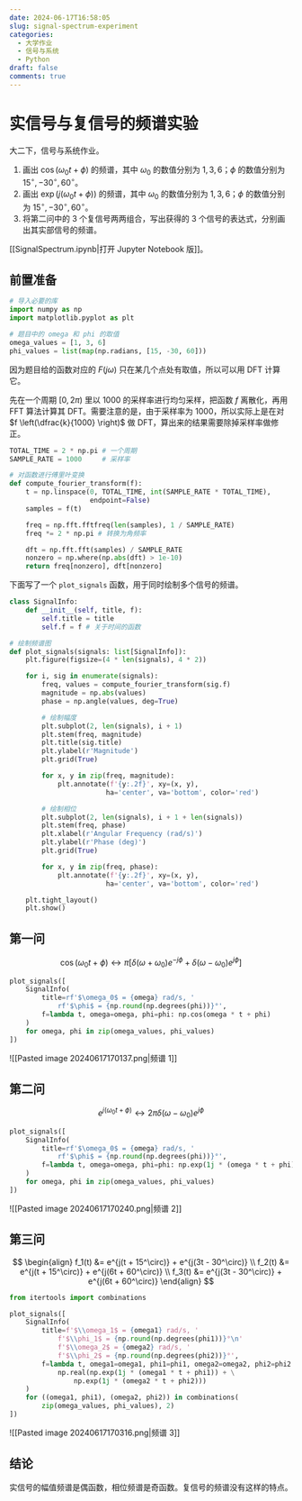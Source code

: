 ```yaml
---
date: 2024-06-17T16:58:05
slug: signal-spectrum-experiment
categories:
  - 大学作业
  - 信号与系统
  - Python
draft: false
comments: true
---
```


# 实信号与复信号的频谱实验

<!-- more -->

大二下，信号与系统作业。

1. 画出 $\cos(\omega_0 t + \phi)$ 的频谱，其中 $\omega_0$ 的数值分别为 $1,3,6$；$\phi$ 的数值分别为 $15^\circ, -30^\circ, 60^\circ$。
2. 画出 $\exp(j(\omega_0 t + \phi))$ 的频谱，其中 $\omega_0$ 的数值分别为 $1,3,6$；$\phi$ 的数值分别为 $15^\circ, -30^\circ, 60^\circ$。
3. 将第二问中的 3 个复信号两两组合，写出获得的 3 个信号的表达式，分别画出其实部信号的频谱。

[[SignalSpectrum.ipynb|打开 Jupyter Notebook 版]]。

## 前置准备

``` python
# 导入必要的库
import numpy as np
import matplotlib.pyplot as plt

# 题目中的 omega 和 phi 的取值
omega_values = [1, 3, 6]
phi_values = list(map(np.radians, [15, -30, 60]))
```

因为题目给的函数对应的 $F(j\omega)$ 只在某几个点处有取值，所以可以用 DFT 计算它。

先在一个周期 $[0, 2\pi)$ 里以 $1000$ 的采样率进行均匀采样，把函数 $f$ 离散化，再用 FFT 算法计算其 DFT。需要注意的是，由于采样率为 $1000$，所以实际上是在对 $f \left(\dfrac{k}{1000} \right)$ 做 DFT，算出来的结果需要除掉采样率做修正。

``` python
TOTAL_TIME = 2 * np.pi # 一个周期
SAMPLE_RATE = 1000     # 采样率

# 对函数进行傅里叶变换
def compute_fourier_transform(f):
    t = np.linspace(0, TOTAL_TIME, int(SAMPLE_RATE * TOTAL_TIME),
                    endpoint=False)
    samples = f(t)

    freq = np.fft.fftfreq(len(samples), 1 / SAMPLE_RATE)
    freq *= 2 * np.pi # 转换为角频率

    dft = np.fft.fft(samples) / SAMPLE_RATE
    nonzero = np.where(np.abs(dft) > 1e-10)
    return freq[nonzero], dft[nonzero]
```

下面写了一个 `plot_signals` 函数，用于同时绘制多个信号的频谱。

``` python
class SignalInfo:
    def __init__(self, title, f):
        self.title = title
        self.f = f # 关于时间的函数

# 绘制频谱图
def plot_signals(signals: list[SignalInfo]):
    plt.figure(figsize=(4 * len(signals), 4 * 2))

    for i, sig in enumerate(signals):
        freq, values = compute_fourier_transform(sig.f)
        magnitude = np.abs(values)
        phase = np.angle(values, deg=True)

        # 绘制幅度
        plt.subplot(2, len(signals), i + 1)
        plt.stem(freq, magnitude)
        plt.title(sig.title)
        plt.ylabel(r'Magnitude')
        plt.grid(True)

        for x, y in zip(freq, magnitude):
            plt.annotate(f'{y:.2f}', xy=(x, y),
                        ha='center', va='bottom', color='red')

        # 绘制相位
        plt.subplot(2, len(signals), i + 1 + len(signals))
        plt.stem(freq, phase)
        plt.xlabel(r'Angular Frequency (rad/s)')
        plt.ylabel(r'Phase (deg)')
        plt.grid(True)

        for x, y in zip(freq, phase):
            plt.annotate(f'{y:.2f}', xy=(x, y),
                        ha='center', va='bottom', color='red')

    plt.tight_layout()
    plt.show()
```

## 第一问

$$
\cos(\omega_0 t + \phi) \longleftrightarrow \pi \left[ \delta(\omega+\omega_0) e^{-j\phi} + \delta(\omega-\omega_0) e^{j\phi} \right]
$$


``` python
plot_signals([
    SignalInfo(
        title=rf'$\omega_0$ = {omega} rad/s, '
            rf'$\phi$ = {np.round(np.degrees(phi))}°',
        f=lambda t, omega=omega, phi=phi: np.cos(omega * t + phi)
    )
    for omega, phi in zip(omega_values, phi_values)
])
```


![[Pasted image 20240617170137.png|频谱 1]]


## 第二问

$$
e^{j(\omega_0 t + \phi)} \longleftrightarrow 2\pi \delta(\omega-\omega_0) e^{j\phi}
$$


``` python
plot_signals([
    SignalInfo(
        title=rf'$\omega_0$ = {omega} rad/s, '
            rf'$\phi$ = {np.round(np.degrees(phi))}°',
        f=lambda t, omega=omega, phi=phi: np.exp(1j * (omega * t + phi))
    )
    for omega, phi in zip(omega_values, phi_values)
])
```

![[Pasted image 20240617170240.png|频谱 2]]


## 第三问

$$
\begin{align}
f_1(t) &= e^{j(t + 15^\circ)} + e^{j(3t - 30^\circ)} \\
f_2(t) &= e^{j(t + 15^\circ)} + e^{j(6t + 60^\circ)} \\
f_3(t) &= e^{j(3t - 30^\circ)} + e^{j(6t + 60^\circ)}
\end{align}
$$

``` python
from itertools import combinations

plot_signals([
    SignalInfo(
        title=f'$\\omega_1$ = {omega1} rad/s, '
            f'$\\phi_1$ = {np.round(np.degrees(phi1))}°\n'
            f'$\\omega_2$ = {omega2} rad/s, '
            f'$\\phi_2$ = {np.round(np.degrees(phi2))}°',
        f=lambda t, omega1=omega1, phi1=phi1, omega2=omega2, phi2=phi2:
            np.real(np.exp(1j * (omega1 * t + phi1)) + \
                np.exp(1j * (omega2 * t + phi2)))
    )
    for ((omega1, phi1), (omega2, phi2)) in combinations(
        zip(omega_values, phi_values), 2)
])
```

![[Pasted image 20240617170316.png|频谱 3]]

## 结论

实信号的幅值频谱是偶函数，相位频谱是奇函数。复信号的频谱没有这样的特点。


